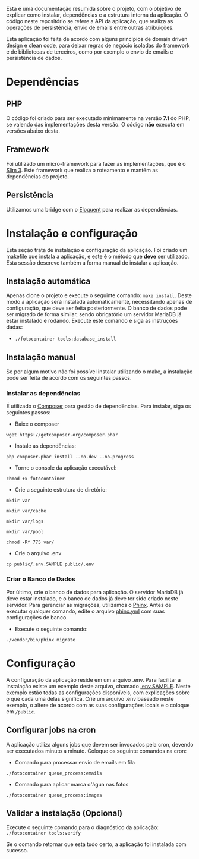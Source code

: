 Esta é uma documentação resumida sobre o projeto, com o objetivo de explicar como instalar, dependências e a estrutura interna da aplicação. O código neste repositório se refere a API da aplicação, que realiza as operações de persistência, envio de emails entre outras atribuições.

Esta aplicação foi feita de acordo com alguns princípios de domain driven design e clean code, para deixar regras de negócio isoladas do framework e de bibliotecas de terceiros, como por exemplo o envio de emails e persistência de dados.

# Dependências

## PHP
O código foi criado para ser executado minimamente na versão **7.1** do PHP, se valendo das implementações desta versão. O código **não** executa em versões abaixo desta. 

## Framework
Foi utilizado um micro-framework para fazer as implementações, que é o [Slim 3](https://www.slimframework.com/docs/). Este framework que realiza o roteamento e mantêm as dependências do projeto.

## Persistência
Utilizamos uma bridge com o [Eloquent](https://laravel.com/docs/5.5/eloquent) para realizar as dependências.

# Instalação e configuração

Esta seção trata de instalação e configuração da aplicação. Foi criado um makefile que instala a aplicação, e este é o método que **deve** ser utilizado. Esta sessão descreve também a forma manual de instalar a aplicação.

## Instalação automática

Apenas clone o projeto e execute o seguinte comando: `make install`. Deste modo a aplicação será instalada automaticamente, necessitando apenas de configuração, que deve ser feita posteriormente. O banco de dados pode ser migrado de forma similar, sendo obrigatório um servidor MariaDB já estar instalado e rodando. Execute este comando e siga as instruções dadas:

* `./fotocontainer tools:database_install` 

## Instalação manual

Se por algum motivo não foi possível instalar utilizando o make, a instalação pode ser feita de acordo com os seguintes passos.

### Instalar as dependências

É utilizado o [Composer](https://getcomposer.org/download/) para gestão de dependências. Para instalar, siga os seguintes passos:

* Baixe o composer

`wget https://getcomposer.org/composer.phar`

* Instale as dependências:

`php composer.phar install --no-dev --no-progress`

* Torne o console da aplicação executável:

`chmod +x fotocontainer`

* Crie a seguinte estrutura de diretório:

`mkdir var`

`mkdir var/cache`

`mkdir var/logs`

`mkdir var/pool`

`chmod -Rf 775 var/`

* Crie o arquivo .env

`cp public/.env.SAMPLE public/.env`

### Criar o Banco de Dados

Por último, crie o banco de dados para aplicação. O servidor MariaDB já deve estar instalado, e o banco de dados já deve ter sido criado neste servidor. Para gerenciar as migrações, utilizamos o [Phinx](https://phinx.org/). Antes de executar qualquer comando, edite o arquivo [phinx.yml](https://github.com/luizfsnunes/photocontainer-api/blob/master/phinx.yml) com suas configurações de banco.

* Execute o seguinte comando:

`./vendor/bin/phinx migrate`

# Configuração

A configuração da aplicação reside em um arquivo .env. Para facilitar a instalação existe um exemplo deste arquivo, chamado [.env.SAMPLE](https://github.com/luizfsnunes/photocontainer-api/blob/master/public/.env.SAMPLE). Neste exemplo estão todas as configurações disponíveis, com explicações sobre o que cada uma delas significa. Crie um arquivo .env baseado neste exemplo, o altere de acordo com as suas configurações locais e o coloque em `/public`.

## Configurar jobs na cron

A aplicação utiliza alguns jobs que devem ser invocados pela cron, devendo ser executados minuto a minuto. Coloque os seguinte comandos na cron:

* Comando para processar envio de emails em fila

`./fotocontainer queue_process:emails`

* Comando para aplicar marca d'água nas fotos

`./fotocontainer queue_process:images`

## Validar a instalação (Opcional)

Execute o seguinte comando para o diagnóstico da aplicação:
`./fotocontainer tools:verify`

Se o comando retornar que está tudo certo, a aplicação foi instalada com sucesso.
 
